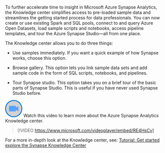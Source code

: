 To further accelerate time to insight in Microsoft Azure Synapse Analytics, the Knowledge center simplifies access to pre-loaded sample data and streamlines the getting started process for data professionals. You can now create or use existing Spark and SQL pools, connect to and query Azure Open Datasets, load sample scripts and notebooks, access pipeline templates, and tour the Azure Synapse Studio—all from one place.

The Knowledge center allows you to do three things:

- Use samples immediately. If you want a quick example of how Synapse works, choose this option.

- Browse gallery. This option lets you link sample data sets and add sample code in the form of SQL scripts, notebooks, and pipelines.

- Tour Synapse studio. This option takes you on a brief tour of the basic parts of Synapse Studio. This is useful if you have never used Synapse Studio before.

![Icon indicating play video](../media/video-icon.png) Watch this video to learn more about the Azure Synapse Analytics Knowledge center.

>[!VIDEO https://www.microsoft.com/videoplayer/embed/RE4HsCv]

For a more in-depth look at the Knowledge center, see: [Tutorial: Get started explore the Synapse Knowledge Center](https://docs.microsoft.com/azure/synapse-analytics/get-started-knowledge-center)

